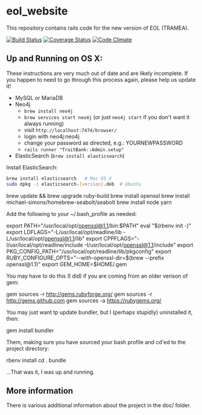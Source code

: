 # eol_website
This repository contains rails code for the new version of EOL (TRAMEA).

[![Build Status](https://travis-ci.org/EOL/eol_website.svg?branch=master)](https://travis-ci.org/EOL/eol_website)
[![Coverage
Status](https://coveralls.io/repos/github/EOL/eol_website/badge.svg?branch=master)](https://coveralls.io/github/EOL/eol_website?branch=master)
[![Code Climate](https://codeclimate.com/github/EOL/eol_website/badges/gpa.svg)](https://codeclimate.com/github/EOL/eol_website)

## Up and Running on OS X:

These instructions are very much out of date and are likely incomplete. If you
happen to need to go through this process again, please help us update it!

* MySQL or MariaDB
* Neo4j
    * `brew install neo4j`
    * `brew services start neo4j` (or just `neo4j start` if you don't want it always running)
    * visit `http://localhost:7474/browser/`
    * login with neo4j:neo4j
    * change your password as directed, e.g.: YOURNEWPASSWORD
    * `rails runner "TraitBank::Admin.setup"`
* ElasticSearch (`brew install elasticsearch`)

Install ElasticSearch:
```bash
brew install elasticsearch   # Mac OS X
sudo dpkg -i elasticsearch-[version].deb  # Ubuntu
```

brew update && brew upgrade ruby-build
brew install openssl
brew install michael-simons/homebrew-seabolt/seabolt
brew install node yarn

Add the following to your ~/.bash_profile as needed:

  export PATH="/usr/local/opt/openssl@1.1/bin:$PATH"
  eval "$(rbenv init -)"
  export LDFLAGS="-L/usr/local/opt/readline/lib -L/usr/local/opt/openssl@1.1/lib"
  export CPPFLAGS="-I/usr/local/opt/readline/include -I/usr/local/opt/openssl@1.1/include"
  export PKG_CONFIG_PATH="/usr/local/opt/readline/lib/pkgconfig"
  export RUBY_CONFIGURE_OPTS="--with-openssl-dir=$(brew --prefix openssl@1.1)"
  export GEM_HOME=$HOME/.gem

You may have to do this (I did) if you are coming from an older verison of gem:

gem sources -r http://gems.rubyforge.org/
gem sources -r http://gems.github.com
gem sources -a https://rubygems.org/

You may just want tp update bundler, but I (perhaps stupidly) uninstalled it,
then:

gem install bundler

Them, making sure you have sourced your bash profile and cd'ed to the project
directory:

rbenv install
cd .
bundle

...That was it, I was up and running.

## More information

There is various additional information about the project in the doc/ folder.
